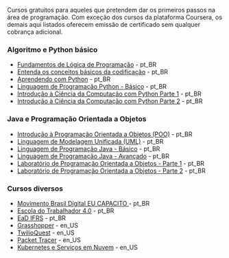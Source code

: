 <!--
- 👋 Hi, I’m @Abgael
- 👀 I’m interested in ...
- 🌱 I’m currently learning ...
- 💞️ I’m looking to collaborate on ...
- 📫 How to reach me ...
-->

Cursos gratuitos para aqueles que pretendem dar os primeiros passos na área de programação.
Com exceção dos cursos da plataforma Coursera, os demais aqui listados oferecem emissão de certificado sem qualquer cobrança adicional.

### Algoritmo e Python básico
 * [Fundamentos de Lógica de Programação](https://www.ev.org.br/cursos/fundamentos-de-logica-de-programacao) - pt_BR
 * [Entenda os conceitos básicos da codificação](https://learndigital.withgoogle.com/ateliedigital/course/basics-code) - pt_BR
 * [Aprendendo com Python](https://www.escolavirtual.gov.br/curso/629) - pt_BR
 * [Linguagem de Programação Python - Básico](https://www.ev.org.br/cursos/linguagem-de-programacao-python-basico) - pt_BR
 * [Introdução à Ciência da Computação com Python Parte 1](https://www.coursera.org/learn/ciencia-computacao-python-conceitos) - pt_BR
 * [Introdução à Ciência da Computação com Python Parte 2](https://www.coursera.org/learn/ciencia-computacao-python-conceitos-2) - pt_BR


### Java e Programação Orientada a Objetos
 * [Introdução à Programação Orientada a Objetos (POO)](https://www.ev.org.br/cursos/introducao-a-programacao-orientada-a-objetos-poo) - pt_BR
 * [Linguagem de Modelagem Unificada (UML)](https://www.ev.org.br/cursos/linguagem-de-modelagem-unificada-uml) - pt_BR
 * [Linguagem de Programação Java - Básico](https://www.ev.org.br/cursos/linguagem-de-programacao-java-basico) - pt_BR
 * [Linguagem de Programação Java - Avançado](https://www.ev.org.br/cursos/linguagem-de-programacao-java-avancado) - pt_BR
 * [Laboratório de Programação Orientada a Objetos - Parte 1](https://www.coursera.org/learn/lab-poo-parte-1) - pt_BR
 * [Laboratório de Programação Orientada a Objetos - Parte 2](https://www.coursera.org/learn/lab-poo-parte-2) - pt_BR

### Cursos diversos
 * [Movimento Brasil Digital EU CAPACITO ](https://on.fiap.com.br/local/movimentobrasildigital/) - pt_BR
 * [Escola do Trabalhador 4.0](https://news.microsoft.com/pt-br/escola-do-trabalhador-4-0/) - pt_BR
 * [EaD IFRS](https://moodle.ifrs.edu.br/course/index.php?categoryid=79) - pt_BR
 * [Grasshopper](https://grasshopper.app/pt_br/) - en_US
 * [TwilioQuest](https://www.twilio.com/quest) - en_US
 * [Packet Tracer](https://www.netacad.com/pt-br/courses/packet-tracer) - en_US
 * [Kubernetes e Serviços em Nuvem](https://kubernetes.io/training/) - en_US

<!---
Abgael/Abgael is a ✨ special ✨ repository because its `README.md` (this file) appears on your GitHub profile.
You can click the Preview link to take a look at your changes.
--->

